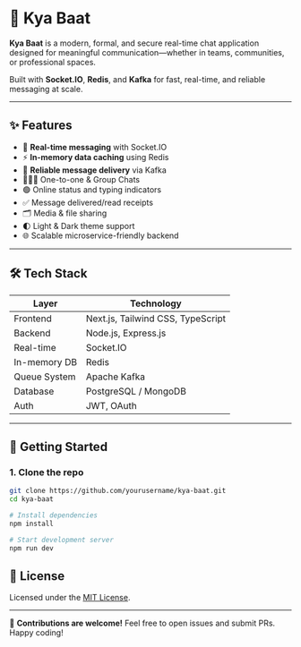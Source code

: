 # 💬 Kya Baat

**Kya Baat** is a modern, formal, and secure real-time chat application designed for meaningful communication—whether in teams, communities, or professional spaces.

Built with **Socket.IO**, **Redis**, and **Kafka** for fast, real-time, and reliable messaging at scale.

---

## ✨ Features

- 🔄 **Real-time messaging** with Socket.IO
- ⚡ **In-memory data caching** using Redis
- 📡 **Reliable message delivery** via Kafka
- 🧑‍🤝‍🧑 One-to-one & Group Chats
- 🟢 Online status and typing indicators
- ✅ Message delivered/read receipts
- 🗂️ Media & file sharing
- 🌓 Light & Dark theme support
- 🌐 Scalable microservice-friendly backend

---

## 🛠️ Tech Stack

| Layer        | Technology                        |
|--------------|-----------------------------------|
| Frontend     | Next.js, Tailwind CSS, TypeScript |
| Backend      | Node.js, Express.js               |
| Real-time    | Socket.IO                         |
| In-memory DB | Redis                             |
| Queue System | Apache Kafka                      |
| Database     | PostgreSQL / MongoDB              |
| Auth         | JWT, OAuth                        |

---

## 🚀 Getting Started

### 1. Clone the repo

```bash
git clone https://github.com/yourusername/kya-baat.git
cd kya-baat

# Install dependencies
npm install

# Start development server
npm run dev
```

## 📜 License

Licensed under the [MIT License](LICENSE).

---

🚀 **Contributions are welcome!** Feel free to open issues and submit PRs. Happy coding!
